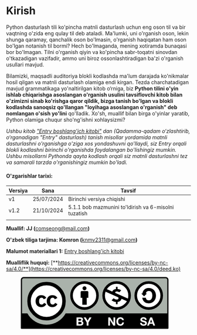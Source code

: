 # Kirish

Python dasturlash tili ko'pincha matnli dasturlash uchun eng oson til va bir vaqtning o'zida eng qulay til deb ataladi. Ma'lumki, uni o'rganish oson, lekin shunga qaramay, qanchalik oson bo'lmasin, o'rganish haqiqatan ham oson bo'lgan notanish til bormi? Hech bo'lmaganda, mening xotiramda bunaqasi bor bo'lmagan. Tilni o'rganish qiyin va ko'pincha sabr-toqatni sinovdan o'tkazadigan vazifadir, ammo uni biroz ossonlashtiradigan ba'zi o'rganish usullari mavjud.

Bilamizki, maqsadli auditoriya blokli kodlashda ma'lum darajada ko'nikmalar hosil qilgan va matnli dasturlash olamiga endi kirgan. Tezda charchatadigan mavjud grammatikaga yo'naltirilgan kitob o‘rniga, biz **Python tilini o'yin ishlab chiqarishga asoslangan o'rganish usulini tavsiflovchi kitob bilan o'zimizni sinab ko'rishga qaror qildik, bizga tanish bo'lgan va blokli kodlashda sanoqsiz qo'llangan "loyihaga asoslangan o'rganish" deb nomlangan o'sish yo'lini** qo'lladik. Xo'sh, muallif bilan birga o'yinlar yaratib, Python olamiga chuqur sho'ng'ishni xohlaysizmi?

_Ushbu kitob_ [_"Entry boshlang'ich kitobi"_](https://ufe.gitbook.io/entry_basic) _dan (Qadamma-qadam o‘zlashtirib, o‘rganadigan "Entry" dasturlash) tanish misollar yordamida matnli dasturlashni o'rganishga o'ziga xos yondashuvni qo'llaydi, siz Entry orqali blokli kodlashni birinchi o'rganishda foydalangan bo'lishingiz mumkin. Ushbu misollarni Pythonda qayta kodlash orqali siz matnli dasturlashni tez va samarali tarzda o'rganishingiz mumkin bo'ladi._



#### O'zgarishlar tarixi:

| Versiya | Sana       | Tavsif                                               |
| ------- | ---------- | ---------------------------------------------------- |
| v1      | 25/07/2024 | Birinchi versiya chiqishi                            |
| v1.2    | 21/10/2024 | 5.1.1 bob mazmunini to'ldirish va 6-misolni tuzatish |
|         |            |                                                      |

**Muallif: JJ (**[comseong@](mailto:comseong@gmail.com)[mail.com](mailto:comseong@gmail.com)**)**

**O'zbek tiliga tarjima: Komron (**[knmv2311@gmail.com](mailto:knmv2311@gmail.com)**)**

**Malumot materiallari 1:** [Entry boshlang'ich kitobi](https://ufe.gitbook.io/entry_basic)

**Mualliflik huquqi:** [**https://creativecommons.org/licenses/by-nc-sa/4.0/**](https://creativecommons.org/licenses/by-nc-sa/4.0/deed.ko)

<figure><img src=".gitbook/assets/image (19).png" alt=""><figcaption></figcaption></figure>
